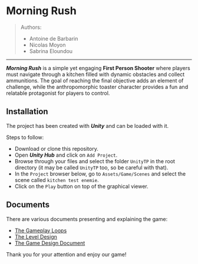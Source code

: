 # Morning Rush

> Authors: 
> - Antoine de Barbarin
> - Nicolas Moyon
> - Sabrina Eloundou

---

***Morning Rush*** is a simple yet engaging **First Person Shooter** where players must navigate through a kitchen filled with dynamic obstacles and collect ammunitions. The goal of reaching the final objective adds an element of challenge, while the anthropomorphic toaster character provides a fun and relatable protagonist for players to control.

## Installation

The project has been created with ***Unity*** and can be loaded with it.

Steps to follow:
- Download or clone this repository.
- Open ***Unity Hub*** and click on `Add Project`.
- Browse through your files and select the folder `UnityTP` in the root directory (it may be called `UnityTP` too, so be careful with that).
- In the `Project` browser below, go to `Assets/Game/Scenes` and select the scene called `kitchen test enemie`.
- Click on the `Play` button on top of the graphical viewer.

## Documents

There are various documents presenting and explaining the game:
- [The Gameplay Loops](Gameplay-Loops.pdf)
- [The Level Design](LevelDesign.pdf)
- [The Game Design Document](GameDesign.pdf)

Thank you for your attention and enjoy our game!
